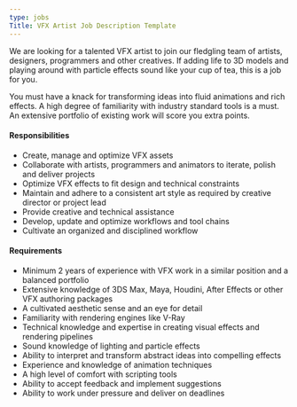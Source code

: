 ```yaml
---
type: jobs
Title: VFX Artist Job Description Template
---
```


We are looking for a talented VFX artist to join our fledgling team of artists, designers, programmers and other creatives. If adding life to 3D models and playing around with particle effects sound like your cup of tea, this is a job for you.

You must have a knack for transforming ideas into fluid animations and rich effects. A high degree of familiarity with industry standard tools is a must. An extensive portfolio of existing work will score you extra points.

#### Responsibilities
 * Create, manage and optimize VFX assets
 * Collaborate with artists, programmers and animators to iterate, polish and deliver projects
 * Optimize VFX effects to fit design and technical constraints
 * Maintain and adhere to a consistent art style as required by creative director or project lead
 * Provide creative and technical assistance
 * Develop, update and optimize workflows and tool chains
 * Cultivate an organized and disciplined workflow

#### Requirements
 * Minimum 2 years of experience with VFX work in a similar position and a balanced portfolio
 * Extensive knowledge of 3DS Max, Maya, Houdini, After Effects or other VFX authoring packages
 * A cultivated aesthetic sense and an eye for detail
 * Familiarity with rendering engines like V-Ray
 * Technical knowledge and expertise in creating visual effects and rendering pipelines
 * Sound knowledge of lighting and particle effects
 * Ability to interpret and transform abstract ideas into compelling effects
 * Experience and knowledge of animation techniques
 * A high level of comfort with scripting tools
 * Ability to accept feedback and implement suggestions
 * Ability to work under pressure and deliver on deadlines